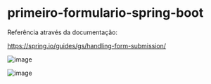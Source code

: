 # primeiro-formulario-spring-boot

Referência através da documentação:

https://spring.io/guides/gs/handling-form-submission/

![image](https://user-images.githubusercontent.com/94297628/189499000-cd47d1b2-34b4-4d24-b934-b2fc38c26210.png)

![image](https://user-images.githubusercontent.com/94297628/189499030-590d3d94-27ef-4932-ad73-2027660d8073.png)

